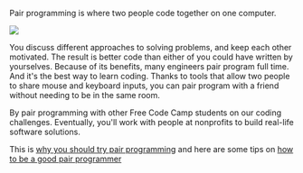 Pair programming is where two people code together on one computer.

![](http://cs10.org/sp15/resources/images/pairprogramming.jpg)

You discuss different approaches to solving problems, and keep each other motivated. The result is better code than either of you could have written by yourselves. Because of its benefits, many engineers pair program full time. And it's the best way to learn coding. Thanks to tools that allow two people to share mouse and keyboard inputs, you can pair program with a friend without needing to be in the same room.

By pair programming with other Free Code Camp students on our coding challenges. Eventually, you'll work with people at nonprofits to build real-life software solutions.

This is [why you should try pair programming](https://github.com/FreeCodeCamp/freecodecamp/wiki/Why-You-Should-Try-Pair-Programming) and here are some tips on [how to be a good pair programmer](https://github.com/FreeCodeCamp/freecodecamp/wiki/Tips-on-How-To-Become-A-Good-Pair-Programmer)
